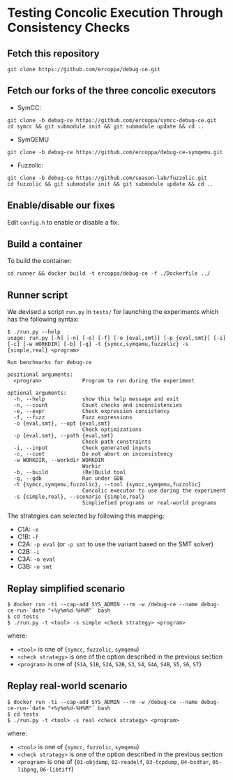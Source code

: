 # Testing Concolic Execution Through Consistency Checks

## Fetch this repository
```
git clone https://github.com/ercoppa/debug-ce.git
```

## Fetch our forks of the three concolic executors
- SymCC:
```
git clone -b debug-ce https://github.com/ercoppa/symcc-debug-ce.git
cd symcc && git submodule init && git submodule update && cd ..
```
- SymQEMU
```
git clone -b debug-ce https://github.com/ercoppa/debug-ce-symqemu.git
```
- Fuzzolic:
```
git clone -b debug-ce https://github.com/season-lab/fuzzolic.git
cd fuzzolic && git submodule init && git submodule update && cd ..
```

## Enable/disable our fixes
Edit `config.h` to enable or disable a fix. 

## Build a container
To build the container:
```
cd runner && docker build -t ercoppa/debug-ce -f ./Dockerfile ../
```

## Runner script
We devised a script `run.py` in `tests/` for launching the experiments which has the following syntax:
```
$ ./run.py --help
usage: run.py [-h] [-n] [-e] [-f] [-o {eval,smt}] [-p {eval,smt}] [-i] [-c] [-w WORKDIR] [-b] [-g] -t {symcc,symqemu,fuzzolic} -s {simple,real} <program>

Run benchmarks for debug-ce

positional arguments:
  <program>             Program to run during the experiment

optional arguments:
  -h, --help            show this help message and exit
  -n, --count           Count checks and inconsistencies
  -e, --expr            Check expression consistency
  -f, --fuzz            Fuzz expressions
  -o {eval,smt}, --opt {eval,smt}
                        Check optimizations
  -p {eval,smt}, --path {eval,smt}
                        Check path constraints
  -i, --input           Check generated inputs
  -c, --cont            Do not abort on inconsistency
  -w WORKDIR, --workdir WORKDIR
                        Workir
  -b, --build           (Re)Build tool
  -g, --gdb             Run under GDB
  -t {symcc,symqemu,fuzzolic}, --tool {symcc,symqemu,fuzzolic}
                        Concolic executor to use during the experiment
  -s {simple,real}, --scenario {simple,real}
                        Simpliefied programs or real-world programs
```
The strategies can selected by following this mapping:
   * C1A: `-e`
   * C1B: `-f`
   * C2A: `-p eval` (or `-p smt` to use the variant based on the SMT solver)
   * C2B: `-i`
   * C3A: `-o eval`
   * C3B: `-o smt`


## Replay simplified scenario
```
$ docker run -ti --cap-add SYS_ADMIN --rm -w /debug-ce --name debug-ce-run-`date "+%y%m%d-%H%M"` bash
$ cd tests
$ ./run.py -t <tool> -s simple <check strategy> <program>
```
where:
 * `<tool>` is one of {`symcc`, `fuzzolic`, `symqemu`} 
 * `<check strategy>` is one of the option described in the previous section
 * `<program>` is one of {`S1A`, `S1B`, `S2A`, `S2B`, `S3`, `S4`, `S4A`, `S4B`, `S5`, `S6`, `S7`} 

## Replay real-world scenario
```
$ docker run -ti --cap-add SYS_ADMIN --rm -w /debug-ce --name debug-ce-run-`date "+%y%m%d-%H%M"` bash
$ cd tests
$ ./run.py -t <tool> -s real <check strategy> <program>
```
where:
 * `<tool>` is one of {`symcc`, `fuzzolic`, `symqemu`} 
 * `<check strategy>` is one of the option described in the previous section
 * `<program>` is one of {`01-objdump`, `02-readelf`, `03-tcpdump`, `04-bsdtar`, `05-libpng`, `06-libtiff`} 